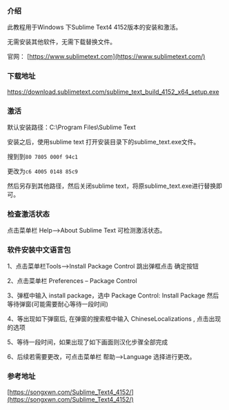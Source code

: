 ### 介绍

此教程用于Windows 下Sublime Text4 4152版本的安装和激活。

无需安装其他软件，无需下载替换文件。

官网： [https://www.sublimetext.com](https://www.sublimetext.com/)



### 下载地址

https://download.sublimetext.com/sublime_text_build_4152_x64_setup.exe

### 激活

默认安装路径：C:\Program Files\Sublime Text

安装之后，使用sublime text 打开安装目录下的sublime_text.exe文件。

搜到到`80 7805 000f 94c1`

更改为`c6 4005 0148 85c9`

然后另存到其他路径，然后关闭sublime text，将原sublime_text.exe进行替换即可。

### 检查激活状态

点击菜单栏 Help—>About Sublime Text 可检测激活状态。

### 软件安装中文语言包

1、点击菜单栏Tools—>Install Package Control 跳出弹框点击 确定按钮

2、点击菜单栏 Preferences – Package Control

3、弹框中输入 install package，选中 Package Control: Install Package 然后等待弹窗(可能需要耐心等待一段时间)

4、等出现如下弹窗后, 在弹窗的搜索框中输入 ChineseLocalizations , 点击出现的选项

5、等待一段时间，如果出现了如下画面则汉化步骤全部完成

6、后续若需要更改，可点击菜单栏 帮助-–>Language 选择进行更改。

### 参考地址

[https://songxwn.com/Sublime_Text4_4152/](https://songxwn.com/Sublime_Text4_4152/)